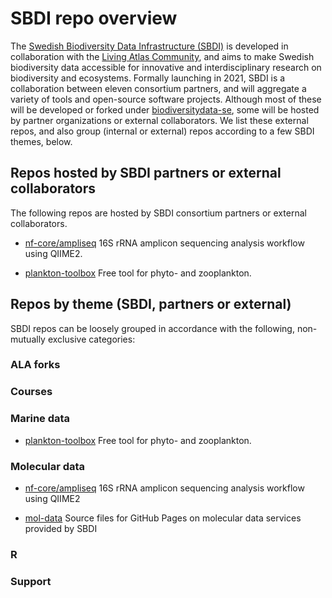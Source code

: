 # SBDI repo overview

The [Swedish Biodiversity Data Infrastructure (SBDI)](https://biodiversitydata.se/) is developed in collaboration with the [Living Atlas Community](https://living-atlases.gbif.org/), and aims to make Swedish biodiversity data accessible for innovative and interdisciplinary research on biodiversity and ecosystems. Formally launching in 2021, SBDI is a collaboration between eleven consortium partners, and will aggregate a variety of tools and open-source software projects. Although most of these will be developed or forked under [biodiversitydata-se](https://github.com/biodiversitydata-se/), some will be hosted by partner organizations or external collaborators. We list these external repos, and also group (internal or external) repos according to a few SBDI themes, below.

## Repos hosted by SBDI partners or external collaborators
The following repos are hosted by SBDI consortium partners or external collaborators.

* [nf-core/ampliseq](https://github.com/nf-core/ampliseq)
16S rRNA amplicon sequencing analysis workflow using QIIME2.

* [plankton-toolbox](https://github.com/planktontoolbox/plankton-toolbox)
Free tool for phyto- and zooplankton.

## Repos by theme (SBDI, partners or external) 
SBDI repos can be loosely grouped in accordance with the following, non-mutually exclusive categories:

### ALA forks

### Courses

### Marine data
* [plankton-toolbox](https://github.com/planktontoolbox/plankton-toolbox)
Free tool for phyto- and zooplankton.

### Molecular data
* [nf-core/ampliseq](https://github.com/nf-core/ampliseq)
16S rRNA amplicon sequencing analysis workflow using QIIME2

* [mol-data](https://github.com/biodiversitydata-se/mol-data)
Source files for GitHub Pages on molecular data services provided by SBDI

### R

### Support


